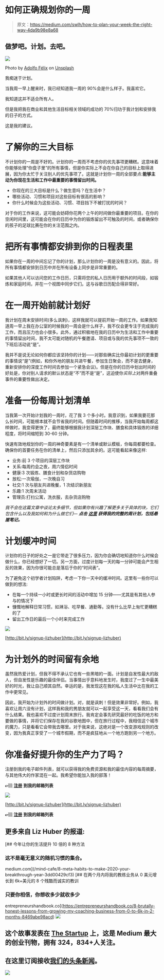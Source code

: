 # 如何正确规划你的一周

> 原文：<https://medium.com/swlh/how-to-plan-your-week-the-right-way-4da9b98e8a68>

## 做梦吧。计划。去吧。

![](img/193761834b41d16ed0c74313c834ecb5.png)

Photo by [Adolfo Félix](https://unsplash.com/photos/Yi9-QIObQ1o?utm_source=unsplash&utm_medium=referral&utm_content=creditCopyText) on [Unsplash](https://unsplash.com/search/photos/plan?utm_source=unsplash&utm_medium=referral&utm_content=creditCopyText)

我痴迷于计划。

当我周一早上醒来时，我已经知道我一周的 90%会是什么样子。我喜欢它。

我知道这并不适合所有人。

但是我把我在商业和其他生活目标相关领域的成功的 70%归功于我计划和安排我的日子的方式。

这是我的建议。

# 了解你的三大目标

不计划你的一周是不好的。计划你的一周而不考虑你的优先事项更糟糕。这意味着你能够处理“你盘子里”的所有事情，但是你实际上不会在你自己的目标上取得进展，因为你太忙于关注别人的优先事项了。这就是计划你一周的全部要点:**能够主动为你现在生活和工作中最重要的事情留出时间。**

*   你现在的三大目标是什么？做生意吗？在生活中？
*   哪些活动、习惯和项目对这些目标有很高的影响？
*   你什么时候会为这些活动、习惯、项目挡下不被打扰的时间？

对于你的工作来说，这可能会妨碍你花两个上午的时间做你最重要的项目。在你的空闲时间里，这可能会在你的日历中为你的锻炼留出不可触及的时间，或者确保你的孩子的足球比赛在你的关注范围之内。

# 把所有事情都安排到你的日程表里

如果你在一周的中间忘记了你的计划，那么计划你的一周是没有意义的。因此，将所有事情都安排到日历中并在所有设备上同步是非常重要的。

如果其他人可以访问您的工作日历，只需将您的私人日历用于额外的时间段，如锻炼和家庭时间，并在一个视图中同步它们。这与谷歌日历配合得非常好。

# 在一周开始前就计划好

我计划在周末安排时间(多么讽刺)，这样我就可以提前开始一周的工作。如果我知道周一早上我在办公室的时候我的一周会是什么样子，我不仅会更专注于完成我的工作，而且压力也会小很多。此外，通过积极地在我的日历中为生活和工作中重要的事情留出时间，我不太可能对随机的午餐邀请、项目或与我的优先事项不一致的下班后活动说“是”。

我并不是说无论如何你都应该坚持你的计划——对那些确实比你最初计划的更重要的事情说“是”(例如，和你外地的朋友共进午餐，参加生日聚会，而不是去健身，重新安排你的深度工作时间去参加一个紧急会议)。但是在你的日历中划出时间的好处是，你对别人请求的默认状态是“不”而不是“是”，这迫使你*实际上*对两件重叠事件的重要性做出决定。

# 准备一份每周计划清单

当我第一次开始计划我的一周时，花了我 3 个多小时。我意识到，如果我要花那么长时间，可能根本就不会节省我的时间。但随着时间的推移，当我开始每周都这样做时，我变得更快了，最终能够根据我计划深层工作块、膳食和具体锻炼的详细程度，将时间缩短到 30-60 分钟。

快速有效地规划你的一周的神奇要素是有一个清单或默认模板，你每周都要检查。确保你的首要任务在你的清单上，然后只添加其余的。这可能看起来像这样:

*   业务:前 3 个项目的深层工作块
*   关系:每周约会之夜，周六情侣时间
*   健康:3 次锻炼、膳食计划和杂货店购物
*   放松:一次瑜伽，一次晚自习
*   社交:1 次与朋友共进晚餐，1 次结识新朋友
*   乐趣:1 次周末活动
*   管理员:打扫公寓，洗衣服，去杂货店购物

*我不会在这篇文章中谈论太多细节，但如果你有兴趣了解更多关于具体的块，它们包含什么以及我如何和为什么做它们—* ***点击*** [***这里***](http://bit.ly/defaultschedule) ***获得我的完整的周计划，包括悬崖笔记。***

# 计划缓冲时间

计划你的日子的好处之一是它带走了很多压力，因为你会确切地知道你什么时候会做什么，你已经想好了一切。另一方面，过度计划每一天的每一分钟可能会产生相反的效果，因为你很可能总是落后于你的“时间表”。

为了避免这个初学者计划陷阱，考虑一下你一天中的缓冲时间。这里有一些你可以做到的想法:

*   在每一个持续一小时或更长时间的活动中增加 15 分钟——尤其是有其他人参与的情况下
*   慷慨地解释日常习惯，如淋浴、吃早餐、通勤等。没有什么比早上匆忙更糟糕的了
*   留出工作日的最后一个小时来完成工作

![](img/9a237ad0bedff3a6a304c47be9eee9a0.png)

[http://bit.ly/signup-lizhuber](http://bit.ly/signup-lizhuber)

# 为计划外的时间留有余地

虽然我热爱计划，但我不得不承认它也有一些黑暗的一面。计划是自发性最大的敌人，但自发性是乐趣的最佳伴侣。当事情出乎意料地发生时，我度过了一生中最美好的时光，我让自己顺其自然。幸运的是，我发现这在我的私人生活中比在我的工作中更常见。

因此，我开始为计划外的时间做计划。对，就是讽刺！但是效果非常好。例如，我喜欢让周六没有计划，这样我和我的男朋友就可以一起享受这一天，看看我们会有什么结果。我也喜欢不过度计划周末旅行。我肯定会事先研究最好的吃饭的地方和要做的事情，并将它们保存在我的谷歌地图中，但在旅行过程中，我相信这个城市的魔力，只是看看它会带我去哪里。对于我来说，这绝对是一个改变游戏规则的改变，因为我真正享受了一个城市假期，而不是疯狂地从一个地方跑到另一个地方。

# 你准备好提升你的生产力了吗？

注册到我的电子邮件列表，就可以获得我的免费资源和我的最佳内容的每周摘要，与其他伟大的作家混在一起。我希望你能加入我的部落！

**👉🏼** [**注册**](http://bit.ly/signup-lizhuber) **到我的邮箱列表**

![](img/55637cfdaa9ef092efec7f17e9bb87f6.png)

[http://bit.ly/signup-lizhuber](http://bit.ly/signup-lizhuber)

**👉🏼** [**注册**](http://bit.ly/signup-lizhuber) **到我的邮箱列表**

## 更多来自 Liz Huber 的报道:

[](/mind-cafe/8-meta-habits-to-make-2020-your-breakthrough-year-3dd00429cf3) [## 今年让你的生活提升 10 倍的 8 种方法

### 这不是毫无意义的随机习惯的集合。

medium.com](/mind-cafe/8-meta-habits-to-make-2020-your-breakthrough-year-3dd00429cf3) [](https://entrepreneurshandbook.co/8-brutally-honest-lessons-from-growing-my-coaching-business-from-0-to-6k-in-2-months-8469abe98acd) [## 在两个月内将我的教练业务从 0 美元增长到 6k+美元的 8 个残酷而诚实的教训

### 只要你相信，你想收多少就收多少

entrepreneurshandbook.co](https://entrepreneurshandbook.co/8-brutally-honest-lessons-from-growing-my-coaching-business-from-0-to-6k-in-2-months-8469abe98acd) [![](img/308a8d84fb9b2fab43d66c117fcc4bb4.png)](https://medium.com/swlh)

## 这个故事发表在 [The Startup](https://medium.com/swlh) 上，这是 Medium 最大的创业刊物，拥有 324，834+人关注。

## 在这里订阅接收[我们的头条新闻](http://growthsupply.com/the-startup-newsletter/)。

[![](img/b0164736ea17a63403e660de5dedf91a.png)](https://medium.com/swlh)
